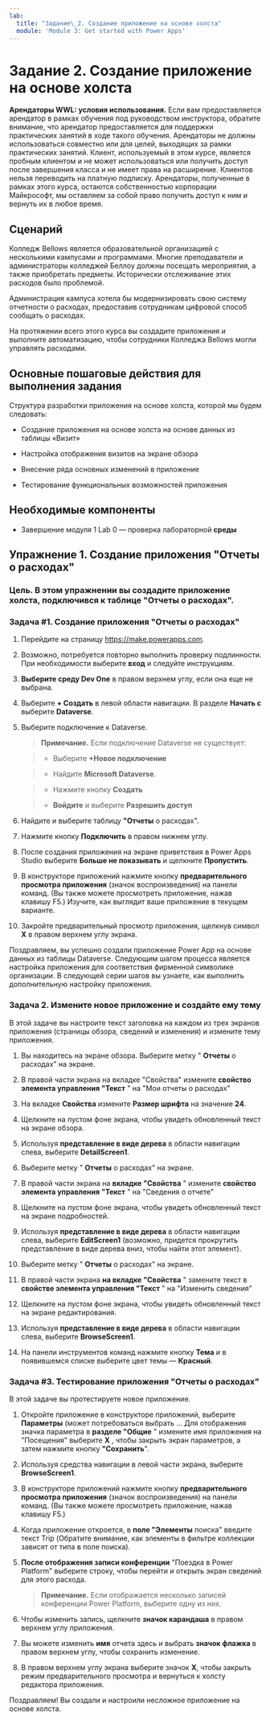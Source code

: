 ```yaml
---
lab:
  title: "Задание\_2. Создание приложение на основе холста"
  module: 'Module 3: Get started with Power Apps'
---
```


# Задание 2. Создание приложение на основе холста

**Арендаторы WWL: условия использования.** Если вам предоставляется арендатор в рамках обучения под руководством инструктора, обратите внимание, что арендатор предоставляется для поддержки практических занятий в ходе такого обучения. Арендаторы не должны использоваться совместно или для целей, выходящих за рамки практических занятий. Клиент, используемый в этом курсе, является пробным клиентом и не может использоваться или получить доступ после завершения класса и не имеет права на расширение. Клиентов нельзя переводить на платную подписку. Арендаторы, полученные в рамках этого курса, остаются собственностью корпорации Майкрософт, мы оставляем за собой право получить доступ к ним и вернуть их в любое время. 

## Сценарий

Колледж Bellows является образовательной организацией с несколькими кампусами и программами. Многие преподаватели и администраторы колледжей Беллоу должны посещать мероприятия, а также приобретать предметы. Исторически отслеживание этих расходов было проблемой. 

Администрация кампуса хотела бы модернизировать свою систему отчетности о расходах, предоставив сотрудникам цифровой способ сообщать о расходах. 

На протяжении всего этого курса вы создадите приложения и выполните автоматизацию, чтобы сотрудники Колледжа Bellows могли управлять расходами. 


## Основные пошаговые действия для выполнения задания

Структура разработки приложения на основе холста, которой мы будем следовать:

- Создание приложения на основе холста на основе данных из таблицы «Визит»

- Настройка отображения визитов на экране обзора

- Внесение ряда основных изменений в приложение

- Тестирование функциональных возможностей приложения

## Необходимые компоненты

- Завершение модуля 1 Lab 0 — проверка лабораторной **среды**

## Упражнение 1. Создание приложения "Отчеты о расходах"

### Цель. В этом упражнении вы создадите приложение холста, подключився к таблице "Отчеты о расходах".

### Задача #1. Создание приложения "Отчеты о расходах"

1. Перейдите на страницу https://make.powerapps.com.

1. Возможно, потребуется повторно выполнить проверку подлинности. При необходимости выберите **вход** и следуйте инструкциям.

1. **Выберите среду Dev One** в правом верхнем углу, если она еще не выбрана.

1. Выберите **+ Создать** в левой области навигации. В разделе **Начать с** выберите **Dataverse**.

1. Выберите подключение к Dataverse.

    >**Примечание.** Если подключение Dataverse не существует:

    >   - Выберите **+Новое подключение**

    >   - Найдите **Microsoft Dataverse**.

    >   - Нажмите кнопку **Создать**

    >   - **Войдите** и выберите **Разрешить доступ**

1. Найдите и выберите таблицу **"Отчеты** о расходах".

1. Нажмите кнопку **Подключить** в правом нижнем углу.

1. После создания приложения на экране приветствия в Power Apps Studio выберите **Больше не показывать** и щелкните **Пропустить**.

1. В конструкторе приложений нажмите кнопку **предварительного просмотра приложения** (значок воспроизведения) на панели команд. (Вы также можете просмотреть приложение, нажав клавишу F5.) Изучите, как выглядит ваше приложение в текущем варианте.

1. Закройте предварительный просмотр приложения, щелкнув символ **X** в правом верхнем углу экрана.

Поздравляем, вы успешно создали приложение Power App на основе данных из таблицы Dataverse. Следующим шагом процесса является настройка приложения для соответствия фирменной символике организации. В следующей серии шагов вы узнаете, как выполнить дополнительную настройку приложения.

### Задача 2. Измените новое приложение и создайте ему тему

В этой задаче вы настроите текст заголовка на каждом из трех экранов приложения (страницы обзора, сведений и изменения) и измените тему приложения.

1. Вы находитесь на экране обзора. Выберите метку " **Отчеты** о расходах" на экране.

1. В правой части экрана на вкладке "Свойства" измените **свойство элемента управления "Текст** " на "Мои отчеты о расходах"

1. На вкладке **Свойства** измените **Размер шрифта** на значение **24**.

1. Щелкните на пустом фоне экрана, чтобы увидеть обновленный текст на экране обзора.

1. Используя **представление в виде дерева** в области навигации слева, выберите **DetailScreen1**.

1. Выберите метку " **Отчеты** о расходах" на экране.

1. В правой части экрана на **вкладке "Свойства** " измените **свойство элемента управления "Текст** " на "Сведения о отчете"

1. Щелкните на пустом фоне экрана, чтобы увидеть обновленный текст на экране подробностей.

1. Используя **представление в виде дерева** в области навигации слева, выберите **EditScreen1** (возможно, придется прокрутить представление в виде дерева вниз, чтобы найти этот элемент).

1. Выберите метку " **Отчеты** о расходах" на экране.

1. В правой части экрана **на вкладке "Свойства** " замените текст в **свойстве элемента управления "Текст** " на "Изменить сведения"

1. Щелкните на пустом фоне экрана, чтобы увидеть обновленный текст на экране редактирования.

1. Используя **представление в виде дерева** в области навигации слева, выберите **BrowseScreen1**.

1. На панели инструментов команд нажмите кнопку **Тема** и в появившемся списке выберите цвет темы — **Красный**.

### Задача #3. Тестирование приложения "Отчеты о расходах"

В этой задаче вы протестируете новое приложение.

1. Откройте приложение в конструкторе приложений, выберите **Параметры** (может потребоваться выбрать ... Для отображения значка параметра в **разделе "Общие** " измените имя приложения на "Посещения" выберите **X** , чтобы закрыть экран параметров, а затем нажмите кнопку **"Сохранить**".

1. Используя средства навигации в левой части экрана, выберите **BrowseScreen1**.

1. В конструкторе приложений нажмите кнопку **предварительного просмотра приложения** (значок воспроизведения) на панели команд. (Вы также можете просмотреть приложение, нажав клавишу F5.)

1. Когда приложение откроется, в **поле "Элементы** поиска" введите текст Trip (Обратите внимание, как элементы в фильтре коллекции зависят от типа в поле поиска).

1. **После отображения записи конференции** "Поездка в Power Platform" выберите строку, чтобы перейти и открыть экран сведений для этого расхода.
 
    >**Примечание.** Если отображается несколько записей конференции Power Platform, выберите одну из них.

1. Чтобы изменить запись, щелкните **значок карандаша** в правом верхнем углу приложения.

1. Вы можете изменить **имя** отчета здесь и выбрать **значок флажка** в правом верхнем углу, чтобы сохранить изменение.

1. В правом верхнем углу экрана выберите значок **X**, чтобы закрыть режим предварительного просмотра и вернуться к холсту редактора приложения.

Поздравляем! Вы создали и настроили несложное приложение на основе холста.

 
